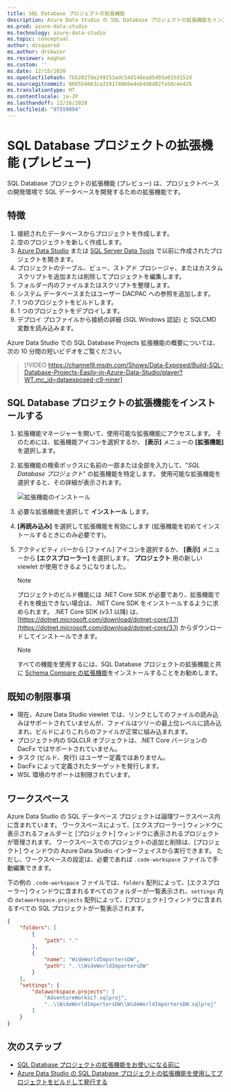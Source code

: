 ```yaml
---
title: SQL Database プロジェクトの拡張機能
description: Azure Data Studio の SQL Database プロジェクトの拡張機能をインストールして使用します。
ms.prod: azure-data-studio
ms.technology: azure-data-studio
ms.topic: conceptual
author: dzsquared
ms.author: drskwier
ms.reviewer: maghan
ms.custom: ''
ms.date: 12/15/2020
ms.openlocfilehash: 7b52827de249153adc54d148ead5d93a015d152d
ms.sourcegitcommit: 866554663ca3191748b6e4eb4d8d82fa58c4e426
ms.translationtype: HT
ms.contentlocale: ja-JP
ms.lasthandoff: 12/16/2020
ms.locfileid: "97559094"
---
```

# <a name="sql-database-projects-extension-preview"></a>SQL Database プロジェクトの拡張機能 (プレビュー)

SQL Database プロジェクトの拡張機能 (プレビュー) は、プロジェクトベースの開発環境で SQL データベースを開発するための拡張機能です。 


## <a name="features"></a>特徴

1. 接続されたデータベースからプロジェクトを作成します。
2. 空のプロジェクトを新しく作成します。
3. [Azure Data Studio](sql-database-project-extension-getting-started.md) または [SQL Server Data Tools](../../ssdt/sql-server-data-tools.md) で以前に作成されたプロジェクトを開きます。
4. プロジェクトのテーブル、ビュー、ストアド プロシージャ、またはカスタム スクリプトを追加または削除してプロジェクトを編集します。
5. フォルダー内のファイルまたはスクリプトを整理します。
6. システム データベースまたはユーザー DACPAC への参照を追加します。
7. 1 つのプロジェクトをビルドします。
8. 1 つのプロジェクトをデプロイします。
9. デプロイ プロファイルから接続の詳細 (SQL Windows 認証) と SQLCMD 変数を読み込みます。

Azure Data Studio での SQL Database Projects 拡張機能の概要については、次の 10 分間の短いビデオをご覧ください。

> [!VIDEO https://channel9.msdn.com/Shows/Data-Exposed/Build-SQL-Database-Projects-Easily-in-Azure-Data-Studio/player?WT.mc_id=dataexposed-c9-niner]

## <a name="install-the-sql-database-projects-extension"></a>SQL Database プロジェクトの拡張機能をインストールする

1. 拡張機能マネージャーを開いて、使用可能な拡張機能にアクセスします。  そのためには、拡張機能アイコンを選択するか、 **[表示]** メニューの **[拡張機能]** を選択します。
2. 拡張機能の検索ボックスに名前の一部または全部を入力して、"*SQL Database プロジェクト*" の拡張機能を特定します。 使用可能な拡張機能を選択すると、その詳細が表示されます。

   ![拡張機能のインストール](media/sql-database-projects-extension/install-database-projects.png)

3. 必要な拡張機能を選択して **インストール** します。
4. **[再読み込み]** を選択して拡張機能を有効にします (拡張機能を初めてインストールするときにのみ必要です)。
5. アクティビティ バーから [ファイル] アイコンを選択するか、 **[表示]** メニューから **[エクスプローラー]** を選択します。 **プロジェクト** 用の新しい viewlet が使用できるようになりました。

   > [!NOTE]
   > プロジェクトのビルド機能には .NET Core SDK が必要であり、拡張機能でそれを検出できない場合は、.NET Core SDK をインストールするように求められます。  .NET Core SDK (v3.1 以降) は、[https://dotnet.microsoft.com/download/dotnet-core/3.1](https://dotnet.microsoft.com/download/dotnet-core/3.1) からダウンロードしてインストールできます。

   > [!NOTE]
   > すべての機能を使用するには、SQL Database プロジェクトの拡張機能と共に [Schema Compare の拡張機能](schema-compare-extension.md)をインストールすることをお勧めします。

## <a name="known-limitations"></a>既知の制限事項

- 現在、Azure Data Studio viewlet では、リンクとしてのファイルの読み込みはサポートされていませんが、ファイルはツリーの最上位レベルに読み込まれ、ビルドによりこれらのファイルが正常に組み込まれます。
- プロジェクト内の SQLCLR オブジェクトは、.NET Core バージョンの DacFx ではサポートされていません。
- タスク (ビルド、発行) はユーザー定義ではありません。
- DacFx によって定義されたターゲットを発行します。
- WSL 環境のサポートは制限されています。

## <a name="workspace"></a>ワークスペース
Azure Data Studio の SQL データベース プロジェクトは論理ワークスペース内に含まれています。  ワークスペースによって、[エクスプローラー] ウィンドウに表示されるフォルダーと [プロジェクト] ウィンドウに表示されるプロジェクトが管理されます。 ワークスペースでのプロジェクトの追加と削除は、[プロジェクト] ウィンドウの Azure Data Studio インターフェイスから実行できます。 ただし、ワークスペースの設定は、必要であれば `.code-workspace` ファイルで手動編集できます。

下の例の `.code-workspace` ファイルでは、`folders` 配列によって、[エクスプローラー] ウィンドウに含まれるすべてのフォルダーが一覧表示され、`settings` 内の `dataworkspace.projects` 配列によって、[プロジェクト] ウィンドウに含まれるすべての SQL プロジェクトが一覧表示されます。

```json
{
    "folders": [
        {
            "path": "."
        },
        {
            "name": "WideWorldImportersDW",
            "path": "..\\WideWorldImportersDW"
        }
    ],
    "settings": {
        "dataworkspace.projects": [
            "AdventureWorksLT.sqlproj",
            "..\\WideWorldImportersDW\\WideWorldImportersDW.sqlproj"
        ]
    }
}
```

## <a name="next-steps"></a>次のステップ

- [SQL Database プロジェクトの拡張機能をお使いになる前に](sql-database-project-extension-getting-started.md)
- [Azure Data Studio の SQL Database プロジェクトの拡張機能を使用してプロジェクトをビルドして発行する](sql-database-project-extension-build.md)
